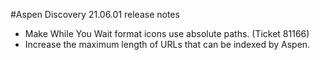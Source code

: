 #Aspen Discovery 21.06.01 release notes

- Make While You Wait format icons use absolute paths. (Ticket 81166) 
- Increase the maximum length of URLs that can be indexed by Aspen. 